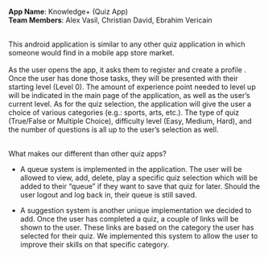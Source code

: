 <b>App Name</b>: Knowledge+ (Quiz App) <br /> 
<b>Team Members</b>: Alex Vasil, Christian David, Ebrahim Vericain <br /> <br />

This android application is similar to any other quiz application in which someone would find in a mobile app store market. <br /> <br />
As the user opens the app, it asks them to register and create a profile . Once the user has done those tasks, they will be presented with their starting level (Level 0). The amount of experience point needed to level up will be indicated in the main page of the application, as well as the user’s current level. As for the quiz selection, the application will give the user a choice of various categories (e.g.: sports, arts, etc.). The type of quiz (True/False or Multiple Choice), difficulty level (Easy, Medium, Hard), and the number of questions is all up to the user’s selection as well. <br /> <br />

What makes our different than other quiz apps?
-	A queue system is implemented in the application. The user will be allowed to view, add, delete, play a specific quiz selection which will be added to their “queue” if they want to save that quiz for later. Should the user logout and log back in, their queue is still saved.

-	A suggestion system is another unique implementation we decided to add. Once the user has completed a quiz, a couple of links will be shown to the user. These links are based on the category the user has selected for their quiz. We implemented this system to allow the user to improve their skills on that specific category.
